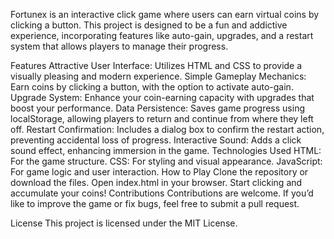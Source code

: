 
Fortunex is an interactive click game where users can earn virtual coins by clicking a button. This project is designed to be a fun and addictive experience, incorporating features like auto-gain, upgrades, and a restart system that allows players to manage their progress.

Features
Attractive User Interface: Utilizes HTML and CSS to provide a visually pleasing and modern experience.
Simple Gameplay Mechanics: Earn coins by clicking a button, with the option to activate auto-gain.
Upgrade System: Enhance your coin-earning capacity with upgrades that boost your performance.
Data Persistence: Saves game progress using localStorage, allowing players to return and continue from where they left off.
Restart Confirmation: Includes a dialog box to confirm the restart action, preventing accidental loss of progress.
Interactive Sound: Adds a click sound effect, enhancing immersion in the game.
Technologies Used
HTML: For the game structure.
CSS: For styling and visual appearance.
JavaScript: For game logic and user interaction.
How to Play
Clone the repository or download the files.
Open index.html in your browser.
Start clicking and accumulate your coins!
Contributions
Contributions are welcome. If you’d like to improve the game or fix bugs, feel free to submit a pull request.

License
This project is licensed under the MIT License.
